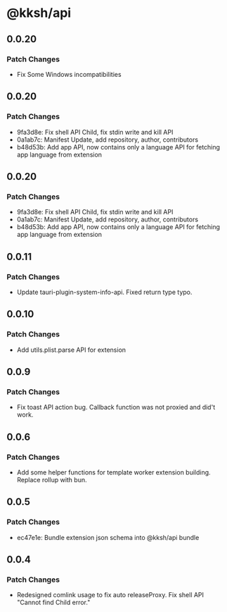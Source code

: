 # @kksh/api

## 0.0.20

### Patch Changes

- Fix Some Windows incompatibilities

## 0.0.20

### Patch Changes

- 9fa3d8e: Fix shell API Child, fix stdin write and kill API
- 0a1ab7c: Manifest Update, add repository, author, contributors
- b48d53b: Add app API, now contains only a language API for fetching app language from extension

## 0.0.20

### Patch Changes

- 9fa3d8e: Fix shell API Child, fix stdin write and kill API
- 0a1ab7c: Manifest Update, add repository, author, contributors
- b48d53b: Add app API, now contains only a language API for fetching app language from extension

## 0.0.11

### Patch Changes

- Update tauri-plugin-system-info-api. Fixed return type typo.

## 0.0.10

### Patch Changes

- Add utils.plist.parse API for extension

## 0.0.9

### Patch Changes

- Fix toast API action bug. Callback function was not proxied and did't work.

## 0.0.6

### Patch Changes

- Add some helper functions for template worker extension building. Replace rollup with bun.

## 0.0.5

### Patch Changes

- ec47e1e: Bundle extension json schema into @kksh/api bundle

## 0.0.4

### Patch Changes

- Redesigned comlink usage to fix auto releaseProxy. Fix shell API "Cannot find Child error."
